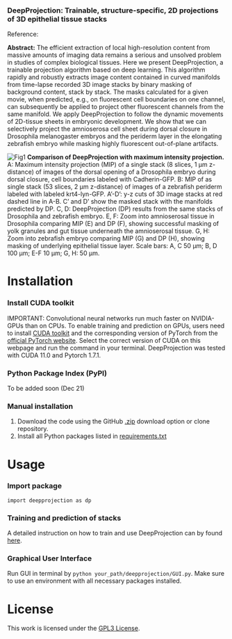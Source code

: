 ### DeepProjection: Trainable, structure-specific, 2D projections of 3D epithelial tissue stacks

Reference: 

**Abstract:** The efficient extraction of local high-resolution content from massive amounts of imaging data remains a serious and unsolved problem in studies of complex biological tissues. Here we present DeepProjection, a trainable projection algorithm based on deep learning. This algorithm rapidly and robustly extracts image content contained in curved manifolds from time-lapse recorded 3D image stacks by binary masking of background content, stack by stack. The masks calculated for a given movie, when predicted, e.g., on fluorescent cell boundaries on one channel, can subsequently be applied to project other fluorescent channels from the same manifold. We apply DeepProjection to follow the dynamic movements of 2D-tissue sheets in embryonic development. We show that we can selectively project the amnioserosa cell sheet during dorsal closure in Drosophila melanogaster embryos and the periderm layer in the elongating zebrafish embryo while masking highly fluorescent out-of-plane artifacts.

![Fig1](https://user-images.githubusercontent.com/36985758/142175028-5aae42ad-4b91-44f4-bd98-e309e1b732ca.png)
**Comparison of DeepProjection with maximum intensity projection.** A: Maximum intensity projection (MIP) of a single stack (8 slices, 1 µm z-distance) of images of the dorsal opening of a Drosophila embryo during dorsal closure, cell boundaries labeled with Cadherin-GFP. B: MIP of as single stack (53 slices, 2 µm z-distance) of images of a zebrafish periderm labeled with labeled krt4-lyn-GFP. A’-D’: y-z cuts of 3D image stacks at red dashed line in A-B. C’ and D’ show the masked stack with the manifolds predicted by DP. C, D: DeepProjection (DP) results from the same stacks of Drosophila and zebrafish embryo. E, F: Zoom into amnioserosal tissue in Drosophila comparing MIP (E) and DP (F), showing successful masking of yolk granules and gut tissue underneath the amnioserosal tissue. G, H: Zoom into zebrafish embryo comparing MIP (G) and DP (H), showing masking of underlying epithelial tissue layer. Scale bars: A, C 50 µm; B, D 100 µm; E-F 10 µm; G, H: 50 µm.

# Installation
### Install CUDA toolkit
IMPORTANT: Convolutional neural networks run much faster on NVIDIA-GPUs than on CPUs. To enable training and prediction on GPUs, users need to install [CUDA toolkit](https://developer.nvidia.com/cuda-toolkit) and the corresponding version of PyTorch from the [official PyTorch website](https://pytorch.org/get-started/locally/). Select the correct version of CUDA on this webpage and run the command in your terminal. DeepProjection was tested with CUDA 11.0 and Pytorch 1.7.1.

### Python Package Index (PyPI)
To be added soon (Dec 21)

### Manual installation
1. Download the code using the GitHub [.zip](https://github.com/danihae/DeepProjection/archive/refs/heads/main.zip) download option or clone repository.
2. Install all Python packages listed in [requirements.txt](requirements.txt)

# Usage
### Import package 
`import deepprojection as dp`

### Training and prediction of stacks
A detailed instruction on how to train and use DeepProjection can by found [here](Quickstart_training_and_prediction.ipynb).

### Graphical User Interface
Run GUI in terminal by `python your_path/deepprojection/GUI.py`. Make sure to use an environment with all necessary packages installed.

# License

This work is licensed under the [GPL3 License](LICENSE).
